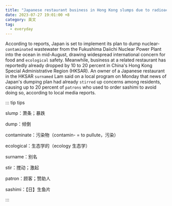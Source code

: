 ```yaml
---
title: "Japanese restaurant business in Hong Kong slumps due to radioactive wastewater dumping plan"
date: 2023-07-27 19:01:00 +8
category: 英文
tag:
  - everyday
---
```


According to reports, Japan is set to implement its plan to dump nuclear-`contaminated` wastewater from the Fukushima Daiichi Nuclear Power Plant into the ocean in mid-August, drawing widespread international concern for food and `ecological` safety. Meanwhile, business at a related restaurant has reportedly already dropped by 10 to 20 percent in China's Hong Kong Special Administrative Region (HKSAR). An owner of a Japanese restaurant in the HKSAR `surnamed` Lam said on a local program on Monday that news of Japan's dumping plan had already `stirred` up concerns among residents, causing up to 20 percent of `patrons` who used to order sashimi to avoid doing so, according to local media reports.

::: tip tips

slump：萧条；暴跌

dump：倾倒

contaminate：污染物（contamin- = to pullute，污染）

ecological：生态学的（ecology 生态学）

surname：别名

stir：搅动；激起

patron：顾客；赞助人

sashimi：【日】生鱼片

:::
